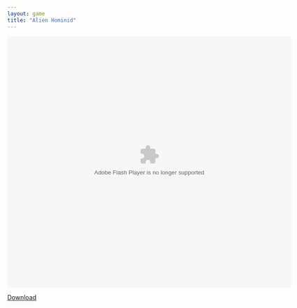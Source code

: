 ```yaml
---
layout: game
title: "Alien Hominid"
---
```


<object width="100" height="100">
    <embed src="alien_hominid.swf" flashvars="" base="" quality="high" allowscriptaccess="always" allowfullscreen="true" bgcolor="" wmode="window" width="650" height="575" type="application/x-shockwave-flash" pluginspage="http://www.macromedia.com/go/getflashplayer">
</object>

<br>

<a href="alien_hominid.swf" download class="btn btn-secondary">Download</a>